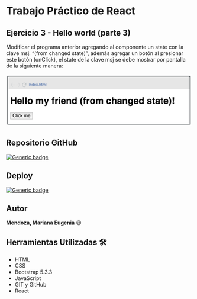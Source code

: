 # Trabajo Práctico de React
## Ejercicio 3 - Hello world (parte 3)

Modificar el programa anterior agregando al componente un state con la clave msj:
“(from changed state)”, además agregar un botón al presionar este botón (onClick),
el state de la clave msj se debe mostrar por pantalla de la siguiente manera:


<img src="./src/img/titulo.png" alt="ejemplo de titulo con props" />

## Repositorio GitHub

[![Generic badge](https://img.shields.io/badge/Github-Ejercicio3-green.svg)](https://github.com/Marianita18/react-ejercicio3.git)

## Deploy

[![Generic badge](https://img.shields.io/badge/web-Ejercicio3-blue.svg)](https://p4-reloj.netlify.app/)

## Autor

**Mendoza, Mariana Eugenia** 😃

## Herramientas Utilizadas 🛠️

- HTML
- CSS 
- Bootstrap 5.3.3
- JavaScript
- GIT y GitHub
- React
